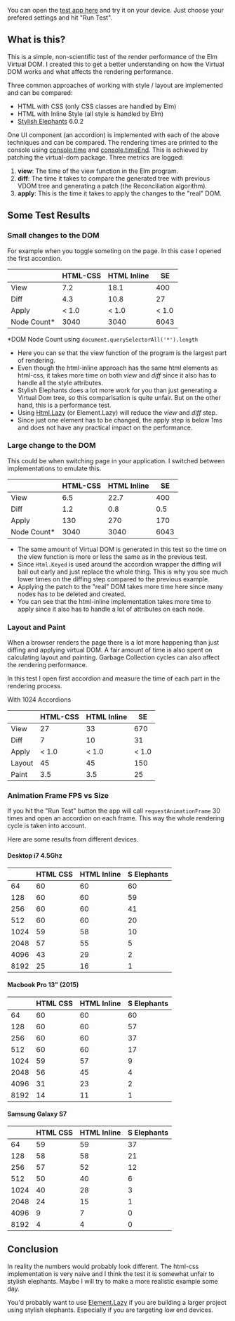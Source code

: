 
You can open the [test app here](https://rawgit.com/webbhuset/test-elm-performance/master/index.html) and try it on your device. Just choose your prefered settings and hit "Run Test".

## What is this?

This is a simple, non-scientific test of the render performance of the Elm Virtual DOM. I
created this to get a better understanding on how the Virtual DOM works and what affects
the rendering performance.

Three common approaches of working with style / layout are implemented and can be compared:

* HTML with CSS (only CSS classes are handled by Elm)
* HTML with Inline Style (all style is handled by Elm)
* [Stylish Elephants](http://package.elm-lang.org/packages/mdgriffith/stylish-elephants/6.0.2) 6.0.2

One UI component (an accordion) is implemented with each of the above techniques and can be compared.
The rendering times are printed to the console using [console.time](https://developer.mozilla.org/en-US/docs/Web/API/Console/time) and [console.timeEnd](https://developer.mozilla.org/en-US/docs/Web/API/Console/timeEnd). This is achieved by patching the virtual-dom package. Three metrics are logged:

1. **view**: The time of the view function in the Elm program.
2. **diff**: The time it takes to compare the generated tree with previous VDOM tree and generating a patch (the Reconciliation algorithm).
3. **apply**: This is the time it takes to apply the changes to the "real" DOM.

## Some Test Results

### Small changes to the DOM

For example when you toggle someting on the page. In this case I opened the first accordion.

|             | HTML-CSS | HTML Inline |  SE   |
| ----------- | -------- | ----------- | ----- |
| View        |      7.2 |        18.1 |   400 |
| Diff        |      4.3 |        10.8 |    27 |
| Apply       |    < 1.0 |       < 1.0 | < 1.0 |
| Node Count* |     3040 |        3040 |  6043 |

 *DOM Node Count using `document.querySelectorAll('*').length`

* Here you can se that the view function of the program is the largest part of rendering.
* Even though the html-inline approach has the same html elements as html-css, it takes more time on both *view* and *diff* since it also has to handle all the style attributes.
* Stylish Elephants does a lot more work for you than just generating a Virtual Dom tree, so this comparisation is quite unfair. But on the other hand, this is a performance test.
* Using [Html.Lazy](http://package.elm-lang.org/packages/elm-lang/html/2.0.0/Html-Lazy) (or Element.Lazy) will reduce the *view* and *diff* step.
* Since just one element has to be changed, the apply step is below 1ms and does not have any practical impact on the performance.

### Large change to the DOM

This could be when switching page in your application. I switched between implementations to emulate this.

|             | HTML-CSS | HTML Inline |  SE   |
| ----------- | -------- | ----------- | ----- |
| View        |      6.5 |        22.7 |   400 |
| Diff        |      1.2 |         0.8 |   0.5 |
| Apply       |      130 |         270 |   170 |
| Node Count* |     3040 |        3040 |  6043 |

* The same amount of Virtual DOM is generated in this test so the time on the view function is more or less the same as in the previous test.
* Since `Html.Keyed` is used around the accordion wrapper the diffing will bail out early and just replace the whole thing. This is why you see much lower times on the diffing step compared to the previous example.
* Applying the patch to the "real" DOM takes more time here since many nodes has to be deleted and created.
* You can see that the html-inline implementation takes more time to apply since it also has to handle a lot of attributes on each node.

### Layout and Paint

When a browser renders the page there is a lot more happening than just diffing and applying virtual DOM.
A fair amount of time is also spent on calculating layout and painting. Garbage Collection cycles can also affect the rendering performance.

In this test I open first accordion and measure the time of each part in the rendering process.

With 1024 Accordions

|             | HTML-CSS | HTML Inline |  SE   |
| ----------- | -------- | ----------- | ----- |
| View        |       27 |          33 |   670 |
| Diff        |        7 |          10 |    31 |
| Apply       |    < 1.0 |       < 1.0 | < 1.0 |
| Layout      |       45 |          45 |   150 |
| Paint       |      3.5 |         3.5 |    25 |


### Animation Frame FPS vs Size

If you hit the "Run Test" button the app will call `requestAnimationFrame` 30 times and open an accordion on each frame.
This way the whole rendering cycle is taken into account.

Here are some results from different devices.

#### Desktop i7 4.5Ghz

|      | HTML CSS | HTML Inline | S Elephants |
| ---- | -------- | ----------- | ----------- |
| 64   |       60 |          60 |          60 |
| 128  |       60 |          60 |          59 |
| 256  |       60 |          60 |          41 |
| 512  |       60 |          60 |          20 |
| 1024 |       59 |          58 |          10 |
| 2048 |       57 |          55 |           5 |
| 4096 |       43 |          29 |           2 |
| 8192 |       25 |          16 |           1 |


#### Macbook Pro 13" (2015)

|      | HTML CSS | HTML Inline | S Elephants |
| ---- | -------- | ----------- | ----------- |
| 64   |       60 |          60 |          60 |
| 128  |       60 |          60 |          57 |
| 256  |       60 |          60 |          37 |
| 512  |       60 |          60 |          17 |
| 1024 |       59 |          57 |           9 |
| 2048 |       56 |          45 |           4 |
| 4096 |       31 |          23 |           2 |
| 8192 |       14 |          11 |           1 |


#### Samsung Galaxy S7

|      | HTML CSS | HTML Inline | S Elephants |
| ---- | -------- | ----------- | ----------- |
| 64   |       59 |          59 |          37 |
| 128  |       58 |          58 |          21 |
| 256  |       57 |          52 |          12 |
| 512  |       50 |          40 |           6 |
| 1024 |       40 |          28 |           3 |
| 2048 |       24 |          15 |           1 |
| 4096 |        9 |           7 |           0 |
| 8192 |        4 |           4 |           0 |


## Conclusion

In reality the numbers would probably look different. The html-css implementation is very naive and I think the test it is somewhat unfair to stylish elephants. Maybe I will try to make a more realistic example some day.

You'd probably want to use [Element.Lazy](http://package.elm-lang.org/packages/mdgriffith/stylish-elephants/6.0.2/Element-Lazy) if you are building a larger project using stylish elephants. Especially if you are targeting low end devices.

 
